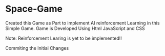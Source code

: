 # Space-Game

Created this Game as Part to implement AI reinforcement Learning in this Simple Game.
Game is Developed Using Html JavaScript and CSS

Note: Reinforcement Learing is yet to be implemented!!

Commiting the Initial Changes
